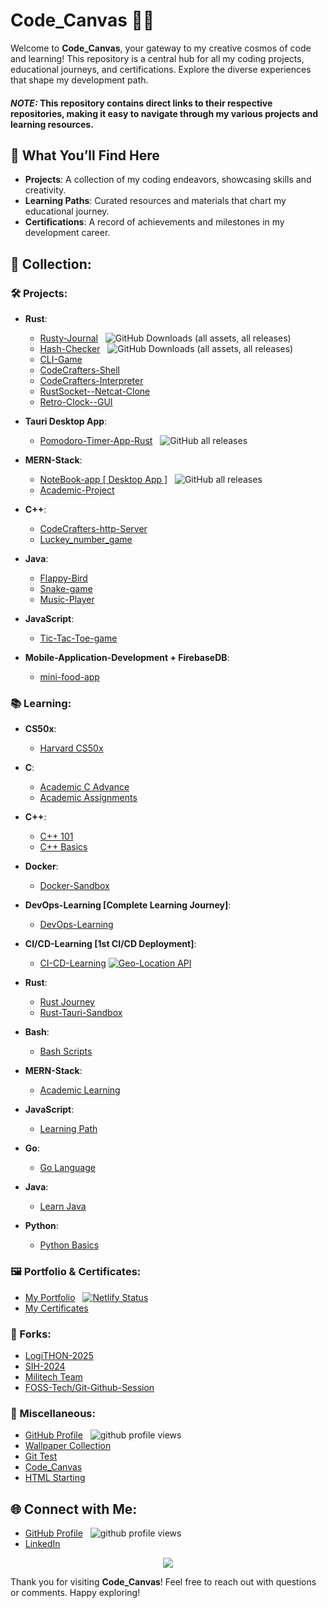 # Code_Canvas 🌌💫

Welcome to **Code_Canvas**, your gateway to my creative cosmos of code and learning! This repository is a central hub for all my coding projects, educational journeys, and certifications. Explore the diverse experiences that shape my development path.
#### *NOTE:* This repository contains direct links to their respective repositories, making it easy to navigate through my various projects and learning resources.

## 🌟 What You’ll Find Here

- **Projects**: A collection of my coding endeavors, showcasing skills and creativity.
- **Learning Paths**: Curated resources and materials that chart my educational journey.
- **Certifications**: A record of achievements and milestones in my development career.

## 🌲 Collection:

### 🛠️ Projects:
- **Rust**:
  - [Rusty-Journal](https://github.com/akash2061/Rusty-Journal) &nbsp; ![GitHub Downloads (all assets, all releases)](https://img.shields.io/github/downloads/akash2061/Rusty-Journal/total?color=azure&style=plastic)
  - [Hash-Checker](https://github.com/akash2061/RUST-Hash-Checker) &nbsp; ![GitHub Downloads (all assets, all releases)](https://img.shields.io/github/downloads/akash2061/RUST-Hash-Checker/total?color=azure&style=plastic)
  - [CLI-Game](https://github.com/akash2061/RUST-CLI-Game)
  - [CodeCrafters-Shell](https://github.com/akash2061/codecrafters-shell-rust)
  - [CodeCrafters-Interpreter](https://github.com/akash2061/Interpreter-rust)
  - [RustSocket--Netcat-Clone](https://github.com/akash2061/RustSocket-NetCat-Clone)
  - [Retro-Clock--GUI](https://github.com/akash2061/Rust-Retro-Clock--GUI)

- **Tauri Desktop App**:
  - [Pomodoro-Timer-App-Rust](https://github.com/akash2061/Pomodoro-Timer-App-Rust) &nbsp; ![GitHub all releases](https://img.shields.io/github/downloads/akash2061/Pomodoro-Timer-App-Rust/total?color=azure&style=plastic)

- **MERN-Stack**:
  - [NoteBook-app [ Desktop App ]](https://github.com/akash2061/NoteBook-app) &nbsp; ![GitHub all releases](https://img.shields.io/github/downloads/akash2061/NoteBook-app/total?color=azure&style=plastic)
  - [Academic-Project](https://github.com/akash2061/MERN_STACK_PROJECT)

- **C++**:
  - [CodeCrafters-http-Server](https://github.com/akash2061/codecrafters-http-server-cpp)
  - [Luckey_number_game](https://github.com/akash2061/Luckey_number_game_Cpp)

- **Java**:
  - [Flappy-Bird](https://github.com/akash2061/Flappy-Bird-Java-Project)
  - [Snake-game](https://github.com/akash2061/Snake_game--Java)
  - [Music-Player](https://github.com/akash2061/Music_Player-Java-Project)

- **JavaScript**:
  - [Tic-Tac-Toe-game](https://github.com/akash2061/Tic-Tac-Toe-Game)

- **Mobile-Application-Development + FirebaseDB**:
  - [mini-food-app](https://github.com/akash2061/mini-food-app)

### 📚 Learning:
- **CS50x**:
  - [Harvard CS50x](https://github.com/akash2061/Cs50x)

- **C**:
  - [Academic C Advance](https://github.com/akash2061/C-ADVANCE)
  - [Academic Assignments](https://github.com/akash2061/C-Assignment-1st-Year)

- **C++**:
  - [C++ 101](https://github.com/akash2061/CPP-101)
  - [C++ Basics](https://github.com/akash2061/Cpp-Basics)

- **Docker**:
  - [Docker-Sandbox](https://github.com/akash2061/Docker-Sandbox)

- **DevOps-Learning [Complete Learning Journey]**:
  - [DevOps-Learning](https://github.com/akash2061/DevOps-Learning)

- **CI/CD-Learning [1st CI/CD Deployment]**:
  - [CI-CD-Learning](https://github.com/akash2061/CI-CD-Learning) [![Geo-Location API](https://github.com/akash2061/CI-CD-Learning/actions/workflows/geo-location.yml/badge.svg)](https://github.com/akash2061/CI-CD-Learning/actions/workflows/geo-location.yml)

- **Rust**:
  - [Rust Journey](https://github.com/akash2061/RUST-First-Code)
  - [Rust-Tauri-Sandbox](https://github.com/akash2061/Rust-Tauri-Sandbox)

- **Bash**:
  - [Bash Scripts](https://github.com/akash2061/Bash-Craft)

- **MERN-Stack**:
  - [Academic Learning](https://github.com/akash2061/MERN-STACK-TRAINING)

- **JavaScript**:
  - [Learning Path](https://github.com/akash2061/JavaScript-Learning-Path)

- **Go**:
  - [Go Language](https://github.com/akash2061/GO-Lang)

- **Java**:
  - [Learn Java](https://github.com/akash2061/Learn-JAVA)

- **Python**:
  - [Python Basics](https://github.com/akash2061/PYTHON)

### 🖼️ Portfolio & Certificates:
- [My Portfolio](https://github.com/akash2061/Portfolio) &nbsp; [![Netlify Status](https://api.netlify.com/api/v1/badges/82115093-284e-4d40-a2da-0fa0c87af19f/deploy-status)](https://akashsoni.netlify.app/)
- [My Certificates](https://github.com/akash2061/My-Certificates)

### 🍴 Forks:
- [LogiTHON-2025](https://github.com/Tech-Transit)
- [SIH-2024](https://github.com/akash2061/SIH-2024)
- [Militech Team](https://github.com/akash2061/Militech)
- [FOSS-Tech/Git-Github-Session](https://github.com/akash2061/Git-Github-Session)

### 🎨 Miscellaneous:
- [GitHub Profile](https://github.com/akash2061) &nbsp; ![github profile views](https://komarev.com/ghpvc/?username=akash2061&style=plastic)
- [Wallpaper Collection](https://github.com/akash2061/Wallpapers)
- [Git Test](https://github.com/akash2061/Git-Learn-Test-Repository)
- [Code_Canvas](https://github.com/akash2061/Code_Canvas)
- [HTML Starting](https://github.com/akash2061/HTML)

## 🌐 Connect with Me:

- [GitHub Profile](https://github.com/akash2061) &nbsp; ![github profile views](https://komarev.com/ghpvc/?username=akash2061&style=plastic)
- [LinkedIn](https://www.linkedin.com/in/akash-soni-01475924b/)

<p align="center">
<a  href="https://www.buymeacoffee.com/akash2061"><img src="https://img.buymeacoffee.com/button-api/?text=Buy me a Coffee&emoji=☕&slug=akash2061&button_colour=FFDD00&font_colour=000000&font_family=Cookie&outline_colour=000000&coffee_colour=ffffff" /></a>
</p>

Thank you for visiting **Code_Canvas**! Feel free to reach out with questions or comments. Happy exploring!
